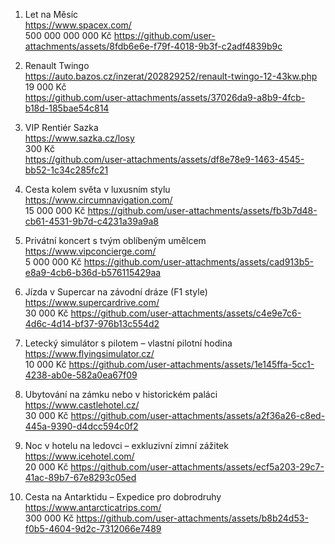 1. Let na Měsíc  
   https://www.spacex.com/  
   500 000 000 000 Kč
   https://github.com/user-attachments/assets/8fdb6e6e-f79f-4018-9b3f-c2adf4839b9c

3. Renault Twingo  
   https://auto.bazos.cz/inzerat/202829252/renault-twingo-12-43kw.php  
   19 000 Kč  
   https://github.com/user-attachments/assets/37026da9-a8b9-4fcb-b18d-185bae54c814

4. VIP Rentiér Sazka  
   https://www.sazka.cz/losy  
   300 Kč  
   https://github.com/user-attachments/assets/df8e78e9-1463-4545-bb52-1c34c285fc21

5. Cesta kolem světa v luxusním stylu  
   https://www.circumnavigation.com/  
   15 000 000 Kč 
   https://github.com/user-attachments/assets/fb3b7d48-cb61-4531-9b7d-c4231a39a9a8

6. Privátní koncert s tvým oblíbeným umělcem  
   https://www.vipconcierge.com/  
   5 000 000 Kč
   https://github.com/user-attachments/assets/cad913b5-e8a9-4cb6-b36d-b576115429aa
   
7. Jízda v Supercar na závodní dráze (F1 style)  
   https://www.supercardrive.com/  
   30 000 Kč
   https://github.com/user-attachments/assets/c4e9e7c6-4d6c-4d14-bf37-976b13c554d2
   
8. Letecký simulátor s pilotem – vlastní pilotní hodina  
   https://www.flyingsimulator.cz/  
   10 000 Kč
   https://github.com/user-attachments/assets/1e145ffa-5cc1-4238-ab0e-582a0ea67f09

9. Ubytování na zámku nebo v historickém paláci  
   https://www.castlehotel.cz/  
   30 000 Kč
   https://github.com/user-attachments/assets/a2f36a26-c8ed-445a-9390-d4dcc594c0f2

10. Noc v hotelu na ledovci – exkluzivní zimní zážitek  
   https://www.icehotel.com/  
   20 000 Kč
   https://github.com/user-attachments/assets/ecf5a203-29c7-41ac-89b7-67e8293c05ed
   
11. Cesta na Antarktidu – Expedice pro dobrodruhy  
   https://www.antarcticatrips.com/  
   300 000 Kč
   https://github.com/user-attachments/assets/b8b24d53-f0b5-4604-9d2c-7312066e7489

